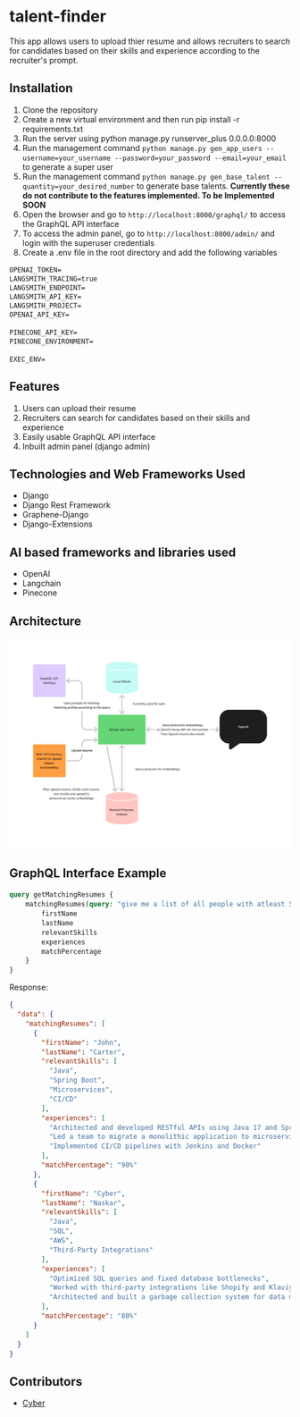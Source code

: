# talent-finder

This app allows users to upload thier resume and allows recruiters to search for
candidates based on their skills and experience according to the recruiter's prompt.

## Installation
1. Clone the repository
2. Create a new virtual environment and then run pip install -r requirements.txt
3. Run the server using python manage.py runserver_plus 0.0.0.0:8000
4. Run the management command `python manage.py gen_app_users --username=your_username --password=your_password --email=your_email` to generate a super user
5. Run the management command `python manage.py gen_base_talent --quantity=your_desired_number` to generate base talents. **Currently these do not contribute to the features implemented. To be Implemented SOON**
6. Open the browser and go to `http://localhost:8000/graphql/` to access the GraphQL API interface
7. To access the admin panel, go to `http://localhost:8000/admin/` and login with the superuser credentials
8. Create a .env file in the root directory and add the following variables
```
OPENAI_TOKEN=
LANGSMITH_TRACING=true
LANGSMITH_ENDPOINT=
LANGSMITH_API_KEY=
LANGSMITH_PROJECT=
OPENAI_API_KEY=

PINECONE_API_KEY=
PINECONE_ENVIRONMENT=

EXEC_ENV=
```

## Features
1. Users can upload their resume
2. Recruiters can search for candidates based on their skills and experience
3. Easily usable GraphQL API interface
4. Inbuilt admin panel (django admin)

## Technologies and Web Frameworks Used
- Django
- Django Rest Framework
- Graphene-Django
- Django-Extensions

## AI based frameworks and libraries used
- OpenAI
- Langchain
- Pinecone

## Architecture
![](architecture.png)

## GraphQL Interface Example
```graphql
query getMatchingResumes {
    matchingResumes(query: "give me a list of all people with atleast 5+ years of experience in Java", topK:5) {
        firstName
        lastName
        relevantSkills
        experiences
        matchPercentage
    } 
}
```
Response:
```json
{
  "data": {
    "matchingResumes": [
      {
        "firstName": "John",
        "lastName": "Carter",
        "relevantSkills": [
          "Java",
          "Spring Boot",
          "Microservices",
          "CI/CD"
        ],
        "experiences": [
          "Architected and developed RESTful APIs using Java 17 and Spring Boot",
          "Led a team to migrate a monolithic application to microservices architecture",
          "Implemented CI/CD pipelines with Jenkins and Docker"
        ],
        "matchPercentage": "90%"
      },
      {
        "firstName": "Cyber",
        "lastName": "Naskar",
        "relevantSkills": [
          "Java",
          "SQL",
          "AWS",
          "Third-Party Integrations"
        ],
        "experiences": [
          "Optimized SQL queries and fixed database bottlenecks",
          "Worked with third-party integrations like Shopify and Klaviyo",
          "Architected and built a garbage collection system for data management"
        ],
        "matchPercentage": "80%"
      }
    ]
  }
}
```

## Contributors
- [Cyber]()